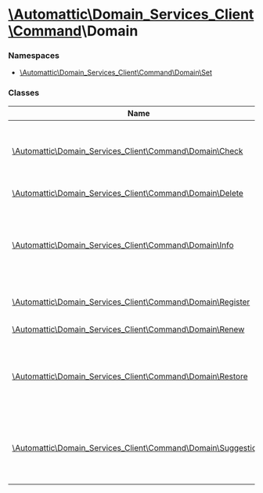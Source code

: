 # [\Automattic](../namespaces/automattic.md)[\Domain_Services_Client](../namespaces/automattic-domain-services-client.md)[\Command](../namespaces/automattic-domain-services-client-command.md)\Domain

### Namespaces

* [\Automattic\Domain_Services_Client\Command\Domain\Set](../namespaces/automattic-domain-services-client-command-domain-set.md)

### Classes

| Name | Summary |
|------|---------|
| [\Automattic\Domain_Services_Client\Command\Domain\Check](../classes/Automattic-Domain-Services-Client-Command-Domain-Check.md) | Checks the price and availability for a list of domain names |
| [\Automattic\Domain_Services_Client\Command\Domain\Delete](../classes/Automattic-Domain-Services-Client-Command-Domain-Delete.md) | Deletes a domain |
| [\Automattic\Domain_Services_Client\Command\Domain\Info](../classes/Automattic-Domain-Services-Client-Command-Domain-Info.md) | Retrieves information about a domain that is registered with the reseller. |
| [\Automattic\Domain_Services_Client\Command\Domain\Register](../classes/Automattic-Domain-Services-Client-Command-Domain-Register.md) | Register a new a domain. |
| [\Automattic\Domain_Services_Client\Command\Domain\Renew](../classes/Automattic-Domain-Services-Client-Command-Domain-Renew.md) | Renews a domain |
| [\Automattic\Domain_Services_Client\Command\Domain\Restore](../classes/Automattic-Domain-Services-Client-Command-Domain-Restore.md) | Restores (redeems) a domain that is currently in the redemption period. |
| [\Automattic\Domain_Services_Client\Command\Domain\Suggestions](../classes/Automattic-Domain-Services-Client-Command-Domain-Suggestions.md) | Retrieves a list of domain name suggestions based on a query string |
